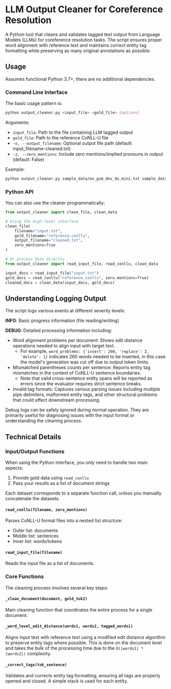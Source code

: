 # LLM Output Cleaner for Coreference Resolution

A Python tool that cleans and validates tagged text output from Language Models (LLMs) for coreference resolution tasks. The script ensures proper word alignment with reference text and maintains correct entity tag formatting while preserving as many original annotations as possible.

## Usage

Assumes functional Python 3.7+, there are no additional dependencies.

### Command Line Interface

The basic usage pattern is:

```bash
python output_cleaner.py <input_file> <gold_file> [options]
```

Arguments:
- `input_file`: Path to the file containing LLM tagged output
- `gold_file`: Path to the reference CoNLL-U file
- `-o, --output_filename`: Optional output file path (default: input_filename-cleaned.txt)
- `-z, --zero_mentions`: Include zero mentions/implied pronouns in output (default: False)

Example:
```bash
python output_cleaner.py sample_data/en_gum_dev_4o_mini.txt sample_data/en_gum-corefud-dev.conllu
```

### Python API

You can also use the cleaner programmatically:

```python
from output_cleaner import clean_file, clean_data

# Using the high-level interface
clean_file(
    filename="input.txt",
    gold_filename="reference.conllu",
    output_filename="cleaned.txt",
    zero_mentions=True
)

# Or process data directly
from output_cleaner import read_input_file, read_conllu, clean_data

input_docs = read_input_file("input.txt")
gold_docs = read_conllu("reference.conllu", zero_mentions=True)
cleaned_docs = clean_data(input_docs, gold_docs)
```

## Understanding Logging Output

The script logs various events at different severity levels:

**INFO**: Basic progress information (file reading/writing)

**DEBUG**: Detailed processing information including:
- Word alignment problems per document: Shows edit distance operations needed to align input with target text.
    - For example, `word_problems: {'insert': 260, 'replace': 2, 'delete': 1}` indicates 260 words needed to be inserted, in this case the model's generation was cut off due to output token limits.
- Mismatched parentheses counts per sentence: Reports entity tag mismatches in the context of CoNLL-U sentence boundaries.
    - Note that valid cross-sentence entity spans will be reported as errors since the evaluator requires strict sentence breaks.
- Invalid tag formats: Captures various parsing issues including multiple pipe delimiters, malformed entity tags, and other structural problems that could affect downstream processing.

Debug logs can be safely ignored during normal operation. They are primarily useful for diagnosing issues with the input format or understanding the cleaning process.

## Technical Details

### Input/Output Functions

When using the Python interface, you only need to handle two main aspects:
1. Provide gold data using `read_conllu`
2. Pass your results as a list of document strings

Each dataset corresponds to a separate function call, unless you manually concatenate the datasets.

#### `read_conllu(filename, zero_mentions)`
Parses CoNLL-U format files into a nested list structure:
- Outer list: documents
- Middle list: sentences
- Inner list: words/tokens

#### `read_input_file(filename)`
Reads the input file as a list of documents.

### Core Functions

The cleaning process involves several key steps:

#### `_clean_document(document, gold_tok2)`
Main cleaning function that coordinates the entire process for a single document.

#### `_word_level_edit_distance(words1, words2, tagged_words1)`
Aligns input text with reference text using a modified edit distance algorithm to preserve entity tags where possible. This is done on the document level and takes the bulk of the processing time due to the `O(|words1| * |words2|)` complexity.

#### `_correct_tags(tok_sentence)`
Validates and corrects entity tag formatting, ensuring all tags are properly opened and closed. A simple stack is used for each entity.
